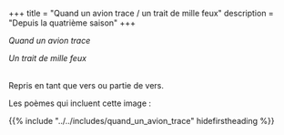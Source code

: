 +++
title = "Quand un avion trace / un trait de mille feux"
description = "Depuis la quatrième saison"
+++

_Quand un avion trace_

_Un trait de mille feux_

 \
Repris en tant que vers ou partie de vers.

Les poèmes qui incluent cette image :

{{% include "../../includes/quand_un_avion_trace" hidefirstheading %}}